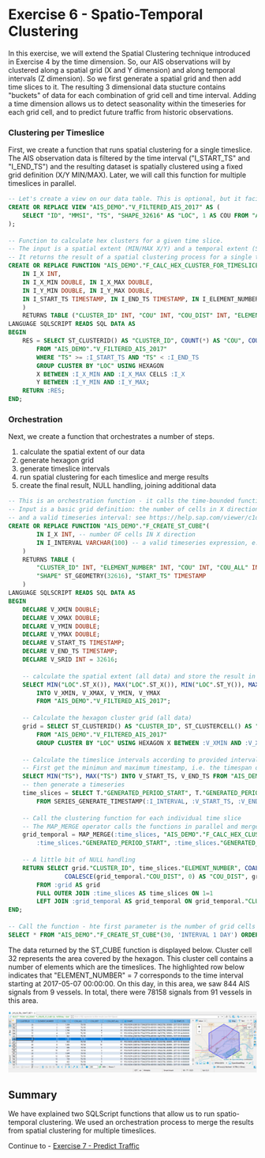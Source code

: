 # Exercise 6 - Spatio-Temporal Clustering

In this exercise, we will extend the Spatial Clustering technique introduced in Exercise 4 by the time dimension. So, our AIS observations will by clustered along a spatial grid (X and Y dimension) and along temporal intervals (Z dimension). So we first generate a spatial grid and then add time slices to it. The resulting 3 dimensional data stucture contains "buckets" of data for each combination of grid cell and time interval. Adding a time dimension allows us to detect seasonality within the timeseries for each grid cell, and to predict future traffic from historic observations.

### Clustering per Timeslice

First, we create a function that runs spatial clustering for a single timeslice. The AIS observation data is filtered by the time interval ("I_START_TS" and "I_END_TS") and the resulting dataset is spatially clustered using a fixed grid definition (X/Y MIN/MAX). Later, we will call this function for multiple timeslices in parallel.

````SQL
-- Let's create a view on our data table. This is optional, but it facilitates re-use of the code.
CREATE OR REPLACE VIEW "AIS_DEMO"."V_FILTERED_AIS_2017" AS (
	SELECT "ID", "MMSI", "TS", "SHAPE_32616" AS "LOC", 1 AS COU FROM "AIS_DEMO"."AIS_2017"
);

-- Function to calculate hex clusters for a given time slice.
-- The input is a spatial extent (MIN/MAX X/Y) and a temporal extent (START/END timestamp).
-- It returns the result of a spatial clustering process for a single timeslice.
CREATE OR REPLACE FUNCTION "AIS_DEMO"."F_CALC_HEX_CLUSTER_FOR_TIMESLICE"(
    IN I_X INT,
	IN I_X_MIN DOUBLE, IN I_X_MAX DOUBLE,
	IN I_Y_MIN DOUBLE, IN I_Y_MAX DOUBLE,
	IN I_START_TS TIMESTAMP, IN I_END_TS TIMESTAMP, IN I_ELEMENT_NUMBER INT
    )
    RETURNS TABLE ("CLUSTER_ID" INT, "COU" INT, "COU_DIST" INT, "ELEMENT_NUMBER" INT)
LANGUAGE SQLSCRIPT READS SQL DATA AS
BEGIN
	RES = SELECT ST_CLUSTERID() AS "CLUSTER_ID", COUNT(*) AS "COU", COUNT(DISTINCT "MMSI") AS "COU_DIST", :I_ELEMENT_NUMBER AS "ELEMENT_NUMBER"
		FROM "AIS_DEMO"."V_FILTERED_AIS_2017"
		WHERE "TS" >= :I_START_TS AND "TS" < :I_END_TS
		GROUP CLUSTER BY "LOC" USING HEXAGON
		X BETWEEN :I_X_MIN AND :I_X_MAX CELLS :I_X
		Y BETWEEN :I_Y_MIN AND :I_Y_MAX;
    RETURN :RES;
END;
````

### Orchestration

Next, we create a function that orchestrates a number of steps.
<ol><li>calculate the spatial extent of our data</li>
<li>generate hexagon grid</li>
<li>generate timeslice intervals</li>
<li>run spatial clustering for each timeslice and merge results</li>
<li>create the final result, NULL handling, joining additional data</li>
</ol>


````SQL
-- This is an orchestration function - it calls the time-bounded functiona bove for each timeslice in the data.
-- Input is a basic grid definition: the number of cells in X direction
-- and a valid timeseries interval: see https://help.sap.com/viewer/c1d3f60099654ecfb3fe36ac93c121bb/latest/en-US/c8101037ad4344768db31e68e4d30eb4.html
CREATE OR REPLACE FUNCTION "AIS_DEMO"."F_CREATE_ST_CUBE"(
		IN I_X INT, -- number OF cells IN X direction
		IN I_INTERVAL VARCHAR(100) -- a valid timeseries expression, e.g. 'INTERVAL 1 DAY'
 	)
    RETURNS TABLE (
    	"CLUSTER_ID" INT, "ELEMENT_NUMBER" INT, "COU" INT, "COU_ALL" INT, "COU_DIST" INT, "COU_DIST_ALL" INT,
    	"SHAPE" ST_GEOMETRY(32616), "START_TS" TIMESTAMP
   	)
LANGUAGE SQLSCRIPT READS SQL DATA AS
BEGIN
	DECLARE V_XMIN DOUBLE;
	DECLARE V_XMAX DOUBLE;
	DECLARE V_YMIN DOUBLE;
	DECLARE V_YMAX DOUBLE;
	DECLARE V_START_TS TIMESTAMP;
	DECLARE V_END_TS TIMESTAMP;
	DECLARE V_SRID INT = 32616;

	-- calculate the spatial extent (all data) and store the result in variables
	SELECT MIN("LOC".ST_X()), MAX("LOC".ST_X()), MIN("LOC".ST_Y()), MAX("LOC".ST_Y())
		INTO V_XMIN, V_XMAX, V_YMIN, V_YMAX
		FROM "AIS_DEMO"."V_FILTERED_AIS_2017";

	-- Calculate the hexagon cluster grid (all data)
	grid = SELECT ST_CLUSTERID() AS "CLUSTER_ID", ST_CLUSTERCELL() AS "SHAPE", COUNT(*) AS "COU_ALL", COUNT(DISTINCT "MMSI") AS "COU_DIST_ALL"
		FROM "AIS_DEMO"."V_FILTERED_AIS_2017"
		GROUP CLUSTER BY "LOC" USING HEXAGON X BETWEEN :V_XMIN AND :V_XMAX CELLS :I_X Y BETWEEN :V_YMIN AND :V_YMAX;

	-- Calculate the timeslice intervals according to provided interval definition, e.g. 1 DAY
	-- First get the minimun and maximum timestamp, i.e. the timespan of the data
	SELECT MIN("TS"), MAX("TS")	INTO V_START_TS, V_END_TS FROM "AIS_DEMO"."V_FILTERED_AIS_2017";
	-- then generate a timeseries
	time_slices = SELECT T."GENERATED_PERIOD_START", T."GENERATED_PERIOD_END", TO_INT(T."ELEMENT_NUMBER") AS "ELEMENT_NUMBER"
		FROM SERIES_GENERATE_TIMESTAMP(:I_INTERVAL, :V_START_TS, :V_END_TS) AS T;

	-- Call the clustering function for each individual time slice
	-- The MAP_MERGE operator calls the functions in parallel and merges the results into a single table: grid_temporal
	grid_temporal = MAP_MERGE(:time_slices, "AIS_DEMO"."F_CALC_HEX_CLUSTER_FOR_TIMESLICE"(:I_X, :V_XMIN, :V_XMAX, :V_YMIN, :V_YMAX,
		:time_slices."GENERATED_PERIOD_START", :time_slices."GENERATED_PERIOD_END", :time_slices."ELEMENT_NUMBER"));

	-- A little bit of NULL handling
    RETURN SELECT grid."CLUSTER_ID", time_slices."ELEMENT_NUMBER", COALESCE(grid_temporal."COU", 0) AS "COU", grid."COU_ALL",
    			COALESCE(grid_temporal."COU_DIST", 0) AS "COU_DIST", grid."COU_DIST_ALL", grid."SHAPE", time_slices."GENERATED_PERIOD_START" AS "START_TS"
    	FROM :grid AS grid
    	FULL OUTER JOIN :time_slices AS time_slices ON 1=1
    	LEFT JOIN :grid_temporal AS grid_temporal ON grid_temporal."CLUSTER_ID" = grid."CLUSTER_ID" AND grid_temporal."ELEMENT_NUMBER" = time_slices."ELEMENT_NUMBER";
END;

-- Call the function - hte first parameter is the number of grid cells in X direction, the second is a time interval definition
SELECT * FROM "AIS_DEMO"."F_CREATE_ST_CUBE"(30, 'INTERVAL 1 DAY') ORDER BY "CLUSTER_ID", "ELEMENT_NUMBER";
````

The data returned by the ST_CUBE function is displayed below. Cluster cell 32 represents the area covered by the hexagon. This cluster cell contains a number of elements which are the timeslices. The highlighted row below indicates that "ELEMENT_NUMBER" = 7 corresponds to the time interval starting at 2017-05-07 00:00:00. On this day, in this area, we saw 844 AIS signals from 9 vessels. In total, there were 78158 signals from 91 vessels in this area.

![](images/ST_cube.png)

## Summary

We have explained two SQLScript functions that allow us to run spatio-temporal clustering. We used an orchestration process to merge the results from spatial clustering for multiple timeslices.

Continue to - [Exercise 7 - Predict Traffic ](../ex7/README.md)
